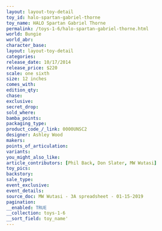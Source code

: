 ```yaml
---
layout: layout-toy-detail 
toy_id: halo-spartan-gabriel-thorne
toy_name: HALO Spartan Gabriel Thorne
permalink: /toys-1-6/halo-spartan-gabriel-thorne.html
world: Bungie
world_abr: 
character_base: 
layout: layout-toy-detail
categories: 
release_date: 10/17/2014
release_price: $220 
scale: one sixth
size: 12 inches
comes_with: 
edition_qty: 
chase: 
exclusive: 
secret_drop: 
sold_where: 
bamba_points: 
packaging_type: 
product_code_/_link: 0000UNSC2
designer: Ashley Wood
makers: 
points_of_articulation: 
variants: 
you_might_also_like: 
article_contributors: [Phil Back, Don Slater, MW Wutasi]
toy_pics: 
backstory: 
sale_type: 
event_exclusive: 
event_details: 
source_doc: MW Wutasi - 3A spreadsheet - 01-15-2019
pagination: 
__enabled: TRUE
__collection: toys-1-6
__sort_field: toy_name'
---
```

